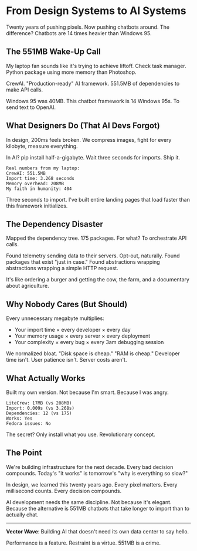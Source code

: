 # From Design Systems to AI Systems

Twenty years of pushing pixels. Now pushing chatbots around. The difference? Chatbots are 14 times heavier than Windows 95.

## The 551MB Wake-Up Call

My laptop fan sounds like it's trying to achieve liftoff. Check task manager. Python package using more memory than Photoshop.

CrewAI. "Production-ready" AI framework. 551.5MB of dependencies to make API calls.

Windows 95 was 40MB. This chatbot framework is 14 Windows 95s. To send text to OpenAI.

## What Designers Do (That AI Devs Forgot)

In design, 200ms feels broken. We compress images, fight for every kilobyte, measure everything.

In AI? pip install half-a-gigabyte. Wait three seconds for imports. Ship it.

```
Real numbers from my laptop:
CrewAI: 551.5MB
Import time: 3.268 seconds  
Memory overhead: 208MB
My faith in humanity: 404
```

Three seconds to import. I've built entire landing pages that load faster than this framework initializes.

## The Dependency Disaster

Mapped the dependency tree. 175 packages. For what? To orchestrate API calls.

Found telemetry sending data to their servers. Opt-out, naturally. Found packages that exist "just in case." Found abstractions wrapping abstractions wrapping a simple HTTP request.

It's like ordering a burger and getting the cow, the farm, and a documentary about agriculture.

## Why Nobody Cares (But Should)

Every unnecessary megabyte multiplies:
- Your import time × every developer × every day
- Your memory usage × every server × every deployment  
- Your complexity × every bug × every 3am debugging session

We normalized bloat. "Disk space is cheap." "RAM is cheap." Developer time isn't. User patience isn't. Server costs aren't.

## What Actually Works

Built my own version. Not because I'm smart. Because I was angry.

```
LiteCrew: 17MB (vs 208MB)
Import: 0.009s (vs 3.268s)
Dependencies: 12 (vs 175)
Works: Yes
Fedora issues: No
```

The secret? Only install what you use. Revolutionary concept.

## The Point

We're building infrastructure for the next decade. Every bad decision compounds. Today's "it works" is tomorrow's "why is everything so slow?"

In design, we learned this twenty years ago. Every pixel matters. Every millisecond counts. Every decision compounds.

AI development needs the same discipline. Not because it's elegant. Because the alternative is 551MB chatbots that take longer to import than to actually chat.

---

**Vector Wave**: Building AI that doesn't need its own data center to say hello. 

Performance is a feature. Restraint is a virtue. 551MB is a crime.
